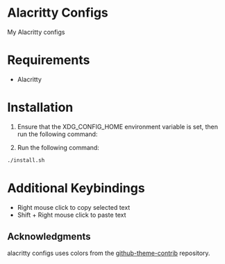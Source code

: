 # Alacritty Configs

My Alacritty configs

# Requirements

* Alacritty

# Installation

1. Ensure that the XDG_CONFIG_HOME environment variable is set, then run the following command:

2. Run the following command:
```bash
./install.sh
```

# Additional Keybindings

* Right mouse click to copy selected text
* Shift + Right mouse click to paste text

## Acknowledgments

alacritty configs uses colors from the [github-theme-contrib](https://github.com/projekt0n/github-theme-contrib) repository.